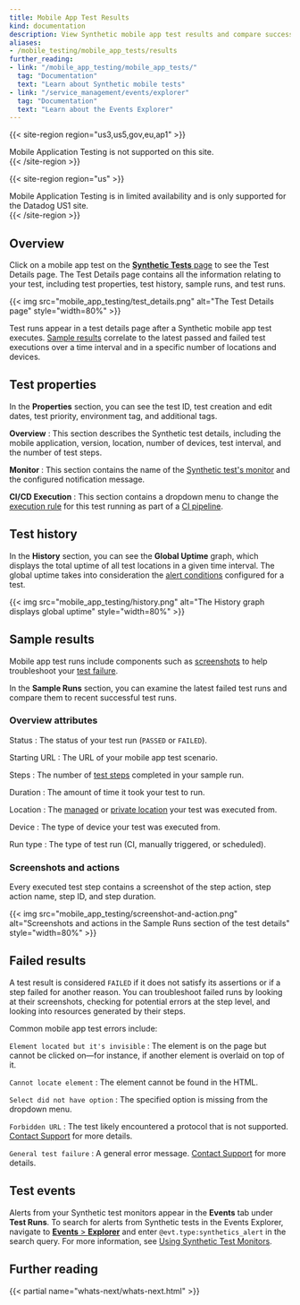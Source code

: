 ```yaml
---
title: Mobile App Test Results
kind: documentation
description: View Synthetic mobile app test results and compare successful or failed sample runs to test runs. 
aliases:
- /mobile_testing/mobile_app_tests/results
further_reading:
- link: "/mobile_app_testing/mobile_app_tests/"
  tag: "Documentation"
  text: "Learn about Synthetic mobile tests"
- link: "/service_management/events/explorer"
  tag: "Documentation"
  text: "Learn about the Events Explorer"
---
```


{{< site-region region="us3,us5,gov,eu,ap1" >}}
<div class="alert alert-warning">Mobile Application Testing is not supported on this site.</div>
{{< /site-region >}}

{{< site-region region="us" >}}
<div class="alert alert-info">Mobile Application Testing is in limited availability and is only supported for the Datadog US1 site.</div>
{{< /site-region >}}

## Overview

Click on a mobile app test on the [**Synthetic Tests** page][11] to see the Test Details page. The Test Details page contains all the information relating to your test, including test properties, test history, sample runs, and test runs.

{{< img src="mobile_app_testing/test_details.png" alt="The Test Details page" style="width=80%" >}}

Test runs appear in a test details page after a Synthetic mobile app test executes. [Sample results](#sample-results) correlate to the latest passed and failed test executions over a time interval and in a specific number of locations and devices.

## Test properties

In the **Properties** section, you can see the test ID, test creation and edit dates, test priority, environment tag, and additional tags.

**Overview** 
: This section describes the Synthetic test details, including the mobile application, version, location, number of devices, test interval, and the number of test steps.

**Monitor**
: This section contains the name of the [Synthetic test's monitor][1] and the configured notification message.

**CI/CD Execution**
: This section contains a dropdown menu to change the [execution rule][2] for this test running as part of a [CI pipeline][3].

## Test history

In the **History** section, you can see the **Global Uptime** graph, which displays the total uptime of all test locations in a given time interval. The global uptime takes into consideration the [alert conditions][4] configured for a test. 

{{< img src="mobile_app_testing/history.png" alt="The History graph displays global uptime" style="width=80%" >}}

## Sample results

Mobile app test runs include components such as [screenshots](#screenshots-and-actions) to help troubleshoot your [test failure](#failed-results).

In the **Sample Runs** section, you can examine the latest failed test runs and compare them to recent successful test runs.

### Overview attributes

Status
: The status of your test run (`PASSED` or `FAILED`).

Starting URL
: The URL of your mobile app test scenario.

Steps
: The number of [test steps][10] completed in your sample run.

Duration
: The amount of time it took your test to run.

Location
: The [managed][8] or [private location][9] your test was executed from.

Device
: The type of device your test was executed from.

Run type
: The type of test run (CI, manually triggered, or scheduled).

### Screenshots and actions

Every executed test step contains a screenshot of the step action, step action name, step ID, and step duration.

{{< img src="mobile_app_testing/screenshot-and-action.png" alt="Screenshots and actions in the Sample Runs section of the test details" style="width=80%" >}}

## Failed results

A test result is considered `FAILED` if it does not satisfy its assertions or if a step failed for another reason. You can troubleshoot failed runs by looking at their screenshots, checking for potential errors at the step level, and looking into resources generated by their steps.

Common mobile app test errors include:

`Element located but it's invisible` 
: The element is on the page but cannot be clicked on—for instance, if another element is overlaid on top of it.

`Cannot locate element`
: The element cannot be found in the HTML.

`Select did not have option`
: The specified option is missing from the dropdown menu.

`Forbidden URL`
: The test likely encountered a protocol that is not supported. [Contact Support][6] for more details.

`General test failure`
: A general error message. [Contact Support][6] for more details.

## Test events

Alerts from your Synthetic test monitors appear in the **Events** tab under **Test Runs**. To search for alerts from Synthetic tests in the Events Explorer, navigate to [**Events** > **Explorer**][7] and enter `@evt.type:synthetics_alert` in the search query. For more information, see [Using Synthetic Test Monitors][1].

## Further reading

{{< partial name="whats-next/whats-next.html" >}}

[1]: /synthetics/guide/synthetic-test-monitors/
[2]: /continuous_testing/cicd_integrations/configuration/?tab=npm#test-files
[3]: /continuous_testing/cicd_integrations
[4]: /mobile_app_testing/mobile_app_tests/#scheduling-and-alert
[5]: /synthetics/guide/uptime-percentage-widget/
[6]: /help
[7]: https://app.datadoghq.com/event/explorer
[8]: /getting_started/synthetics/browser_test#select-locations
[9]: /synthetics/private_locations
[10]: /mobile_app_testing/mobile_app_tests/steps
[11]: https://app.datadoghq.com/synthetics/tests